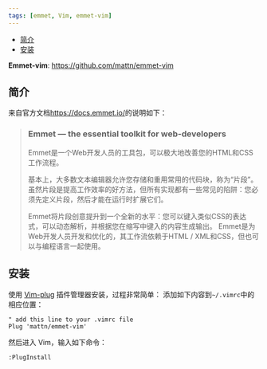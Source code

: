 ```yaml
---
tags: [emmet, Vim, emmet-vim]
---
```



<p id="markdown-toc"></p>
<!-- vim-markdown-toc GFM -->

* [简介](#简介)
* [安装](#安装)

<!-- vim-markdown-toc -->

**Emmet-vim**: https://github.com/mattn/emmet-vim

## 简介
来自官方文档<https://docs.emmet.io/>的说明如下：
> ### Emmet — the essential toolkit for web-developers
> 
> Emmet是一个Web开发人员的工具包，可以极大地改善您的HTML和CSS工作流程。
>
> 基本上，大多数文本编辑器允许您存储和重用常用的代码块，称为“片段”。虽然片段是提高工作效率的好方法，但所有实现都有一些常见的陷阱：您必须先定义片段，然后才能在运行时扩展它们。
> 
> Emmet将片段创意提升到一个全新的水平：您可以键入类似CSS的表达式，可以动态解析，并根据您在缩写中键入的内容生成输出。 Emmet是为Web开发人员开发和优化的，其工作流依赖于HTML / XML和CSS，但也可以与编程语言一起使用。

## 安装
使用 [Vim-plug](https://github.com/junegunn/vim-plug) 插件管理器安装，过程非常简单：
添加如下内容到`~/.vimrc`中的相应位置：
```
" add this line to your .vimrc file
Plug 'mattn/emmet-vim'
```

然后进入 Vim，输入如下命令：
```
:PlugInstall
```


